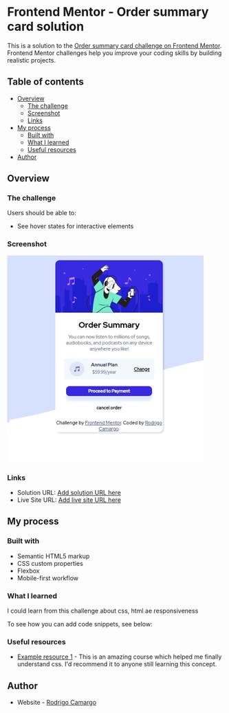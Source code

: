 # Frontend Mentor - Order summary card solution

This is a solution to the [Order summary card challenge on Frontend Mentor](https://www.frontendmentor.io/challenges/order-summary-component-QlPmajDUj). Frontend Mentor challenges help you improve your coding skills by building realistic projects. 

## Table of contents

- [Overview](#overview)
  - [The challenge](#the-challenge)
  - [Screenshot](#screenshot)
  - [Links](#links)
- [My process](#my-process)
  - [Built with](#built-with)
  - [What I learned](#what-i-learned)
  - [Useful resources](#useful-resources)
- [Author](#author)



## Overview

### The challenge

Users should be able to:

- See hover states for interactive elements

### Screenshot

![Design preview for the Order summary card coding challenge](images\challenge1.jpg)





### Links

- Solution URL: [Add solution URL here](https://github.com/rodrigocamargo854/order-summary)
- Live Site URL: [Add live site URL here](https://order-summary-ljmxeruoq-challenge1frontmenthor.vercel.app/)

## My process

### Built with

- Semantic HTML5 markup
- CSS custom properties
- Flexbox
- Mobile-first workflow


### What I learned


I could learn from this challenge about css, html ae responsiveness

To see how you can add code snippets, see below:


### Useful resources


- [Example resource 1](https://www.udemy.com/course/css-bootcamp-master-in-css-including-css-grid-flexbox/learn/lecture/10844296#overview) - This is an amazing course which helped me finally understand css. I'd recommend it to anyone still learning this concept.

## Author

- Website - [Rodrigo Camargo](https://github.com/rodrigocamargo854)




